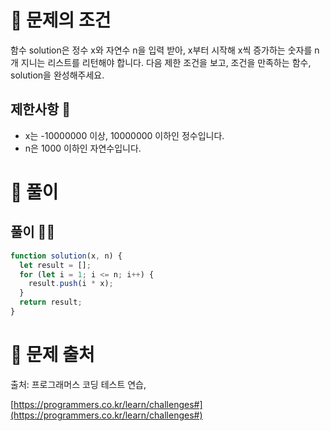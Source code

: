 # 📌 문제의 조건

함수 solution은 정수 x와 자연수 n을 입력 받아, x부터 시작해 x씩 증가하는 숫자를 n개 지니는 리스트를 리턴해야 합니다. 다음 제한 조건을 보고, 조건을 만족하는 함수, solution을 완성해주세요.

## 제한사항 🤔

- x는 -10000000 이상, 10000000 이하인 정수입니다.
- n은 1000 이하인 자연수입니다.

# 📌 풀이

## 풀이 👨‍💻

```jsx
function solution(x, n) {
  let result = [];
  for (let i = 1; i <= n; i++) {
    result.push(i * x);
  }
  return result;
}
```

# 📌 문제 출처

출처: 프로그래머스 코딩 테스트 연습,

[https://programmers.co.kr/learn/challenges#](https://programmers.co.kr/learn/challenges#)